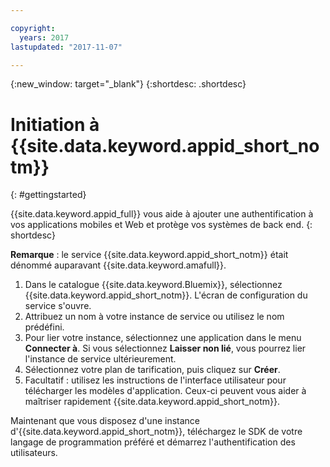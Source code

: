 ```yaml
---

copyright:
  years: 2017
lastupdated: "2017-11-07"

---
```


{:new_window: target="_blank"}
{:shortdesc: .shortdesc}

# Initiation à {{site.data.keyword.appid_short_notm}}
{: #gettingstarted}

{{site.data.keyword.appid_full}} vous aide à ajouter une authentification à vos applications mobiles et Web et protège vos systèmes de back end.
{: shortdesc}

**Remarque** : le service {{site.data.keyword.appid_short_notm}} était dénommé auparavant {{site.data.keyword.amafull}}.


1. Dans le catalogue {{site.data.keyword.Bluemix}}, sélectionnez {{site.data.keyword.appid_short_notm}}. L'écran de configuration du service s'ouvre.
2. Attribuez un nom à votre instance de service ou utilisez le nom prédéfini.
3. Pour lier votre instance, sélectionnez une application dans le menu
**Connecter à**. Si vous sélectionnez **Laisser non
lié**, vous pourrez lier l'instance de service ultérieurement.
4. Sélectionnez votre plan de tarification, puis cliquez sur **Créer**.
5. Facultatif : utilisez les instructions de l'interface utilisateur pour
télécharger les modèles d'application. Ceux-ci peuvent vous aider à maîtriser
rapidement {{site.data.keyword.appid_short_notm}}.

Maintenant que vous disposez d'une instance d'{{site.data.keyword.appid_short_notm}}, téléchargez le SDK de votre langage de programmation préféré et démarrez l'authentification des utilisateurs.


